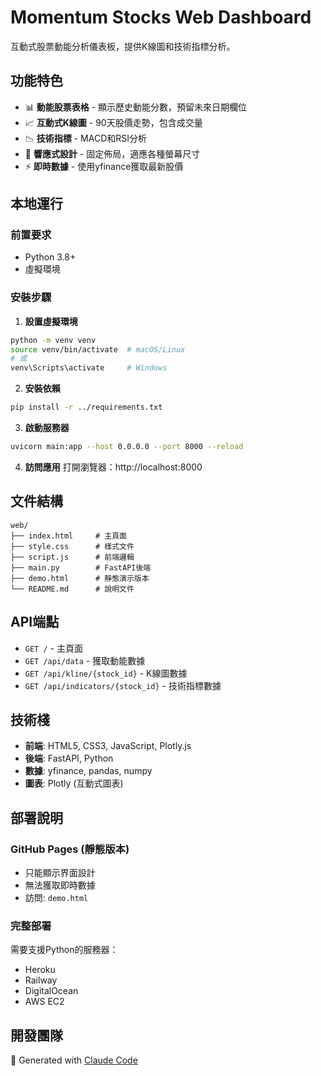 # Momentum Stocks Web Dashboard

互動式股票動能分析儀表板，提供K線圖和技術指標分析。

## 功能特色

- 📊 **動能股票表格** - 顯示歷史動能分數，預留未來日期欄位
- 📈 **互動式K線圖** - 90天股價走勢，包含成交量
- 📉 **技術指標** - MACD和RSI分析
- 🎨 **響應式設計** - 固定佈局，適應各種螢幕尺寸
- ⚡ **即時數據** - 使用yfinance獲取最新股價

## 本地運行

### 前置要求
- Python 3.8+
- 虛擬環境

### 安裝步驟

1. **設置虛擬環境**
```bash
python -m venv venv
source venv/bin/activate  # macOS/Linux
# 或
venv\Scripts\activate     # Windows
```

2. **安裝依賴**
```bash
pip install -r ../requirements.txt
```

3. **啟動服務器**
```bash
uvicorn main:app --host 0.0.0.0 --port 8000 --reload
```

4. **訪問應用**
打開瀏覽器：http://localhost:8000

## 文件結構

```
web/
├── index.html     # 主頁面
├── style.css      # 樣式文件
├── script.js      # 前端邏輯
├── main.py        # FastAPI後端
├── demo.html      # 靜態演示版本
└── README.md      # 說明文件
```

## API端點

- `GET /` - 主頁面
- `GET /api/data` - 獲取動能數據
- `GET /api/kline/{stock_id}` - K線圖數據
- `GET /api/indicators/{stock_id}` - 技術指標數據

## 技術棧

- **前端**: HTML5, CSS3, JavaScript, Plotly.js
- **後端**: FastAPI, Python
- **數據**: yfinance, pandas, numpy
- **圖表**: Plotly (互動式圖表)

## 部署說明

### GitHub Pages (靜態版本)
- 只能顯示界面設計
- 無法獲取即時數據
- 訪問: `demo.html`

### 完整部署
需要支援Python的服務器：
- Heroku
- Railway
- DigitalOcean
- AWS EC2

## 開發團隊

🤖 Generated with [Claude Code](https://claude.ai/code)